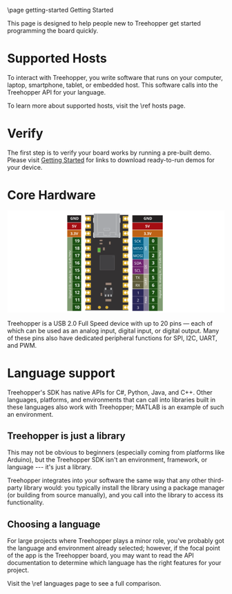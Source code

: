 \page getting-started Getting Started

This page is designed to help people new to Treehopper get started programming the board quickly.

# Supported Hosts
To interact with Treehopper, you write software that runs on your computer, laptop, smartphone, tablet, or embedded host. This software calls into the Treehopper API for your language.

To learn more about supported hosts, visit the \ref hosts page.

# Verify
The first step is to verify your board works by running a pre-built demo. Please visit [Getting Started](https://treehopper.io/get-started) for links to download ready-to-run demos for your device.

# Core Hardware
![Treehopper pinout](images/treehopper-hardware.svg)

Treehopper is a USB 2.0 Full Speed device with up to 20 pins — each of which can be used as an analog input, digital input, or digital output. Many of these pins also have dedicated peripheral functions for SPI, I2C, UART, and PWM.

# Language support
Treehopper's SDK has native APIs for C#, Python, Java, and C++. Other languages, platforms, and environments that can call into libraries built in these languages also work with Treehopper; MATLAB is an example of such an environment. 

## Treehopper is just a library
This may not be obvious to beginners (especially coming from platforms like Arduino), but the Treehopper SDK isn't an environment, framework, or language --- it's just a library. 

Treehopper integrates into your software the same way that any other third-party library would: you typically install the library using a package manager (or building from source manually), and you call into the library to access its functionality.

## Choosing a language
For large projects where Treehopper plays a minor role, you've probably got the language and environment already selected; however, if the focal point of the app is the Treehopper board, you may want to read the API documentation to determine which language has the right features for your project.

Visit the \ref languages page to see a full comparison.

